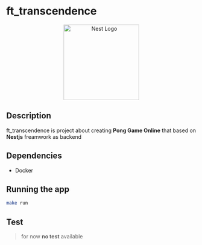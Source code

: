 # ft_transcendence

<p align="center">
  <a href="http://nestjs.com/" target="blank"><img src="https://nestjs.com/img/logo-small.svg" width="200" alt="Nest Logo" /></a>
</p>

## Description

ft_transcendence is project about creating **Pong Game Online** that based on **Nestjs** freamwork as backend

## Dependencies
- Docker

## Running the app

```bash
make run
```

## Test
> for now **no test** available
